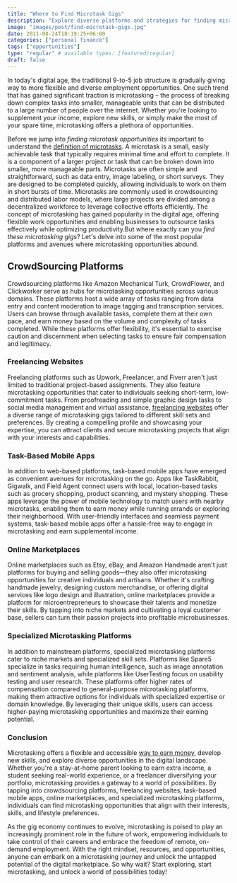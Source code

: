 ```yaml
---
title: "Where to Find Microtask Gigs"
description: "Explore diverse platforms and strategies for finding microtasking opportunities. Discover how microtasking can supplement your income and provide flexible work options."
image: "images/post/find-microtask-gigs.jpg"
date: 2011-08-24T18:19:25+06:00
categories: ["personal finance"]
tags: ["opportunities"]
type: "regular" # available types: [featured/regular]
draft: false
---
```


In today's digital age, the traditional 9-to-5 job structure is gradually giving way to more flexible and diverse employment opportunities. One such trend that has gained significant traction is microtasking – the process of breaking down complex tasks into smaller, manageable units that can be distributed to a large number of people over the internet. Whether you're looking to supplement your income, explore new skills, or simply make the most of your spare time, microtasking offers a plethora of opportunities.

Before we jump into _finding microtask opportunities_ its important to understand the [definition of microtasks](/blog/what-is-microtasking). A microtask is a small, easily achievable task that typically requires minimal time and effort to complete. It is a component of a larger project or task that can be broken down into smaller, more manageable parts. Microtasks are often simple and straightforward, such as data entry, image labeling, or short surveys. They are designed to be completed quickly, allowing individuals to work on them in short bursts of time. Microtasks are commonly used in crowdsourcing and distributed labor models, where large projects are divided among a decentralized workforce to leverage collective efforts efficiently. The concept of microtasking has gained popularity in the digital age, offering flexible work opportunities and enabling businesses to outsource tasks effectively while optimizing productivity.But where exactly can you _find these microtasking gigs_? Let's delve into some of the most popular platforms and avenues where microtasking opportunities abound.

## CrowdSourcing Platforms

Crowdsourcing platforms like Amazon Mechanical Turk, CrowdFlower, and Clickworker serve as hubs for microtasking opportunities across various domains. These platforms host a wide array of tasks ranging from data entry and content moderation to image tagging and transcription services. Users can browse through available tasks, complete them at their own pace, and earn money based on the volume and complexity of tasks completed. While these platforms offer flexibility, it's essential to exercise caution and discernment when selecting tasks to ensure fair compensation and legitimacy.

### Freelancing Websites

Freelancing platforms such as Upwork, Freelancer, and Fiverr aren't just limited to traditional project-based assignments. They also feature microtasking opportunities that cater to individuals seeking short-term, low-commitment tasks. From proofreading and simple graphic design tasks to social media management and virtual assistance, [freelancing websites](/blog/find-freelance-websites) offer a diverse range of microtasking gigs tailored to different skill sets and preferences. By creating a compelling profile and showcasing your expertise, you can attract clients and secure microtasking projects that align with your interests and capabilities.

### Task-Based Mobile Apps

In addition to web-based platforms, task-based mobile apps have emerged as convenient avenues for microtasking on the go. Apps like TaskRabbit, Gigwalk, and Field Agent connect users with local, location-based tasks such as grocery shopping, product scanning, and mystery shopping. These apps leverage the power of mobile technology to match users with nearby microtasks, enabling them to earn money while running errands or exploring their neighborhood. With user-friendly interfaces and seamless payment systems, task-based mobile apps offer a hassle-free way to engage in microtasking and earn supplemental income.

### Online Marketplaces

Online marketplaces such as Etsy, eBay, and Amazon Handmade aren't just platforms for buying and selling goods—they also offer microtasking opportunities for creative individuals and artisans. Whether it's crafting handmade jewelry, designing custom merchandise, or offering digital services like logo design and illustration, online marketplaces provide a platform for microentrepreneurs to showcase their talents and monetize their skills. By tapping into niche markets and cultivating a loyal customer base, sellers can turn their passion projects into profitable microbusinesses.

### Specialized Microtasking Platforms

In addition to mainstream platforms, specialized microtasking platforms cater to niche markets and specialized skill sets. Platforms like Spare5 specialize in tasks requiring human intelligence, such as image annotation and sentiment analysis, while platforms like UserTesting focus on usability testing and user research. These platforms offer higher rates of compensation compared to general-purpose microtasking platforms, making them attractive options for individuals with specialized expertise or domain knowledge. By leveraging their unique skills, users can access higher-paying microtasking opportunities and maximize their earning potential.

### Conclusion

Microtasking offers a flexible and accessible [way to earn money](/blog/ways-to-make-money-online), develop new skills, and explore diverse opportunities in the digital landscape. Whether you're a stay-at-home parent looking to earn extra income, a student seeking real-world experience, or a freelancer diversifying your portfolio, microtasking provides a gateway to a world of possibilities. By tapping into crowdsourcing platforms, freelancing websites, task-based mobile apps, online marketplaces, and specialized microtasking platforms, individuals can find microtasking opportunities that align with their interests, skills, and lifestyle preferences.

As the gig economy continues to evolve, microtasking is poised to play an increasingly prominent role in the future of work, empowering individuals to take control of their careers and embrace the freedom of remote, on-demand employment. With the right mindset, resources, and opportunities, anyone can embark on a microtasking journey and unlock the untapped potential of the digital marketplace. So why wait? Start exploring, start microtasking, and unlock a world of possibilities today!
